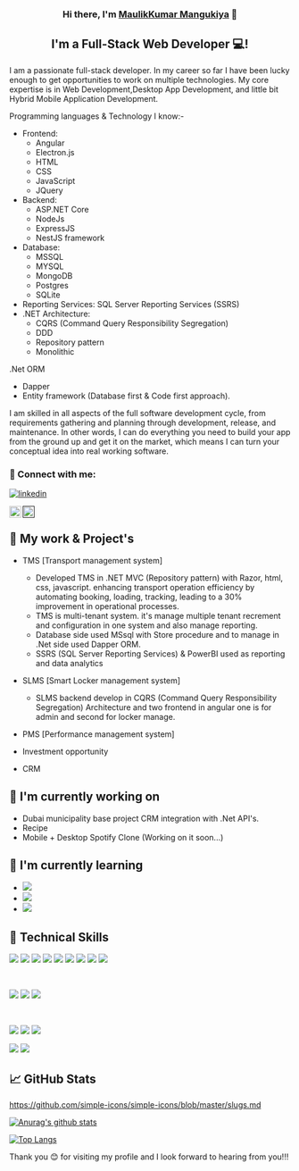 <h3 align="center">
Hi there, I'm <a href="" target="_blank" rel="noreferrer">MaulikKumar Mangukiya</a> 👋
</h3>

<h2 align="center">
I'm a Full-Stack Web Developer 💻!
</h2>

I am a passionate full-stack developer. In my career so far I have been lucky enough to get opportunities to work on multiple technologies. My core expertise is in Web Development,Desktop App Development, and little bit Hybrid Mobile Application Development.

Programming languages & Technology I know:-

- Frontend:
  - Angular
  - Electron.js
  - HTML
  - CSS
  - JavaScript
  - JQuery
- Backend:
  - ASP.NET Core
  - NodeJs
  - ExpressJS
  - NestJS framework
- Database:
  - MSSQL
  - MYSQL
  - MongoDB
  - Postgres
  - SQLite
- Reporting Services: SQL Server Reporting Services (SSRS)
- .NET Architecture:
  - CQRS (Command Query Responsibility Segregation)
  - DDD
  - Repository pattern
  - Monolithic

.Net ORM

- Dapper
- Entity framework (Database first & Code first approach).

I am skilled in all aspects of the full software development cycle, from requirements gathering and planning through development, release, and maintenance. In other words, I can do everything you need to build your app from the ground up and get it on the market, which means I can turn your conceptual idea into real working software.

### 🤝 Connect with me:

[![linkedin](https://img.shields.io/badge/linkedin-0e76a8?logo=linkedin)](https://www.linkedin.com/in/contact-maulik)

<a href="https://www.linkedin.com/in/contact-maulik"><img align="left" src="https://raw.githubusercontent.com/yushi1007/yushi1007/main/images/linkedin.svg" alt="MMJ184 | LinkedIn" width="21px"/></a>
<a href=""><img align="left" src="https://raw.githubusercontent.com/yushi1007/yushi1007/main/images/medium.svg" alt="MMJ | Medium" width="21px"/></a>
</br>

## 🔭 My work & Project's

- TMS [Transport management system]
    - Developed TMS in .NET MVC (Repository pattern) with Razor, html, css, javascript. enhancing transport operation efficiency by automating booking, loading, tracking, leading to a 30% improvement in operational processes.
    - TMS is multi-tenant system. it's manage multiple tenant recrement and configuration in one system and also manage reporting.
    - Database side used MSsql with Store procedure and to manage in .Net side used Dapper ORM.
    - SSRS (SQL Server Reporting Services) & PowerBI used as reporting and data analytics

- SLMS [Smart Locker management system]
    - SLMS backend develop in CQRS (Command Query Responsibility Segregation) Architecture and two frontend in angular one is for admin and second for locker manage.

- PMS [Performance management system]
- Investment opportunity
- CRM

## 🔭 I'm currently working on

- Dubai municipality base project CRM integration with .Net API's.
- Recipe
- Mobile + Desktop Spotify Clone (Working on it soon...)

## 🌱 I'm currently learning

- ![](https://img.shields.io/badge/Typescript_Framework-electron-informational?style=flat&logo=electron&color=181717)
- ![](https://img.shields.io/badge/Tools-Webpack-informational?style=flat&logo=Webpack&color=181717)
- ![](https://img.shields.io/badge/Tools-vite-informational?style=flat&logo=vite&color=181717)

## 💼 Technical Skills

![](https://img.shields.io/badge/Code-.Net-informational?style=flat&logo=.Net&color=61DAFB&logoColor=512bd4)
![](https://img.shields.io/badge/Code-Angular-informational?style=flat&logo=Angular&color=764ABC)
![](https://img.shields.io/badge/Code-Electron-informational?style=flat&logo=Electron&color=764ABC)
![](https://img.shields.io/badge/Code-JavaScript-informational?style=flat&logo=JavaScript&color=F7DF1E)
![](https://img.shields.io/badge/Code-Typescript-informational?style=flat&logo=Typescript&color=CC342D)
![](https://img.shields.io/badge/Code-HTML5-informational?style=flat&logo=HTML5&color=E34F26)
![](https://img.shields.io/badge/Code-SQL-informational?style=flat&logo=SQL&color=CC0000)
![](https://img.shields.io/badge/Code-PostgreSQL-informational?style=flat&logo=PostgreSQL&color=336791)
![](https://img.shields.io/badge/Code-SQLite-informational?style=flat&logo=SQLite&color=003B57)

</br>

![](https://img.shields.io/badge/Style-Bootstrap-informational?style=flat&logo=Bootstrap&color=7952B3)
![](https://img.shields.io/badge/Style-CSS3-informational?style=flat&logo=CSS3&color=1572B6)
![](https://img.shields.io/badge/Style-styled--components-informational?style=flat&logo=styled-components&color=DB7093)

</br>

![](https://img.shields.io/badge/Tools-NPM-informational?style=flat&logo=NPM&color=CB3837)
![](https://img.shields.io/badge/Tools-Git-informational?style=flat&logo=Git&color=F05032)
![](https://img.shields.io/badge/Tools-GitHub-informational?style=flat&logo=GitHub&color=181717)

![](https://img.shields.io/badge/Tools-VisualStudio-informational?style=flat&logo=visualstudio&color=CB3837)
![](https://img.shields.io/badge/Tools-VisualStudioCode-informational?style=flat&logo=visualstudiocode&color=CB3837)

## 📈 GitHub Stats
https://github.com/simple-icons/simple-icons/blob/master/slugs.md

[![Anurag's github stats](https://github-readme-stats.vercel.app/api?username=MMJ184)](https://github.com/MMJ184)

[![Top Langs](https://github-readme-stats.vercel.app/api/top-langs/?username=MMJ184&layout=compact)](https://github.com/MMJ184)

Thank you 😊 for visiting my profile and I look forward to hearing from you!!!
